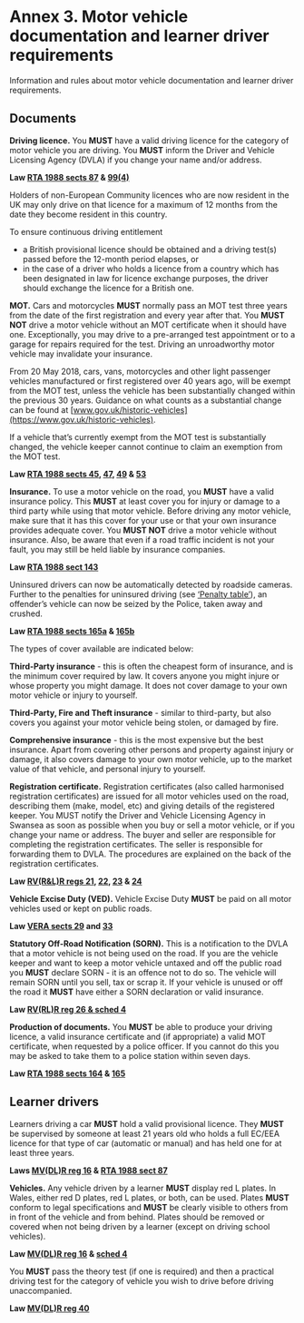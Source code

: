 Annex 3. Motor vehicle documentation and learner driver requirements
======================================================================

Information and rules about motor vehicle documentation and learner driver requirements.

Documents
---------

**Driving licence.** You **MUST** have a valid driving licence for the category of motor vehicle you are driving. You **MUST** inform the Driver and Vehicle Licensing Agency (DVLA) if you change your name and/or address.

**Law [RTA 1988 sects 87](http://www.legislation.gov.uk/ukpga/1988/52/section/87) & [99(4)](http://www.legislation.gov.uk/ukpga/1988/52/section/99)**

Holders of non-European Community licences who are now resident in the UK may only drive on that licence for a maximum of 12 months from the date they become resident in this country.

To ensure continuous driving entitlement

* a British provisional licence should be obtained and a driving test(s) passed before the 12-month period elapses, or
* in the case of a driver who holds a licence from a country which has been designated in law for licence exchange purposes, the driver should exchange the licence for a British one.

**MOT.** Cars and motorcycles **MUST** normally pass an MOT test three years from the date of the first registration and every year after that. You **MUST NOT** drive a motor vehicle without an MOT certificate when it should have one. Exceptionally, you may drive to a pre-arranged test appointment or to a garage for repairs required for the test. Driving an unroadworthy motor vehicle may invalidate your insurance.

From 20 May 2018, cars, vans, motorcycles and other light passenger vehicles manufactured or first registered over 40 years ago, will be exempt from the MOT test, unless the vehicle has been substantially changed within the previous 30 years. Guidance on what counts as a substantial change can be found at [www.gov.uk/historic-vehicles](https://www.gov.uk/historic-vehicles).

If a vehicle that’s currently exempt from the MOT test is substantially changed, the vehicle keeper cannot continue to claim an exemption from the MOT test.

**Law [RTA 1988 sects 45](http://www.legislation.gov.uk/ukpga/1988/52/section/45), [47](http://www.legislation.gov.uk/ukpga/1988/52/section/47), [49](http://www.legislation.gov.uk/ukpga/1988/52/section/49) & [53](http://www.legislation.gov.uk/ukpga/1988/52/section/53)**

**Insurance.** To use a motor vehicle on the road, you **MUST** have a valid insurance policy. This **MUST** at least cover you for injury or damage to a third party while using that motor vehicle. Before driving any motor vehicle, make sure that it has this cover for your use or that your own insurance provides adequate cover. You **MUST NOT** drive a motor vehicle without insurance. Also, be aware that even if a road traffic incident is not your fault, you may still be held liable by insurance companies.

**Law [RTA 1988 sect 143](http://www.legislation.gov.uk/ukpga/1988/52/section/143)**

Uninsured drivers can now be automatically detected by roadside cameras. Further to the penalties for uninsured driving (see [‘Penalty table’](/pages/annex-5-penalties.md#penaltytable)), an offender’s vehicle can now be seized by the Police, taken away and crushed.

**Law [RTA 1988 sects 165a](http://www.legislation.gov.uk/ukpga/1988/52/section/165A) & [165b](http://www.legislation.gov.uk/ukpga/1988/52/section/165B)**

The types of cover available are indicated below:

**Third-Party insurance** - this is often the cheapest form of insurance, and is the minimum cover required by law. It covers anyone you might injure or whose property you might damage. It does not cover damage to your own motor vehicle or injury to yourself.

**Third-Party, Fire and Theft insurance** - similar to third-party, but also covers you against your motor vehicle being stolen, or damaged by fire.

**Comprehensive insurance** - this is the most expensive but the best insurance. Apart from covering other persons and property against injury or damage, it also covers damage to your own motor vehicle, up to the market value of that vehicle, and personal injury to yourself.

**Registration certificate.** Registration certificates (also called harmonised registration certificates) are issued for all motor vehicles used on the road, describing them (make, model, etc) and giving details of the registered keeper. You MUST notify the Driver and Vehicle Licensing Agency in Swansea as soon as possible when you buy or sell a motor vehicle, or if you change your name or address. The buyer and seller are responsible for completing the registration certificates. The seller is responsible for forwarding them to DVLA. The procedures are explained on the back of the registration certificates.

**Law [RV(R&L)R regs 21](http://www.legislation.gov.uk/uksi/2002/2742/regulation/21/made), [22](http://www.legislation.gov.uk/uksi/2002/2742/regulation/22/made), [23](http://www.legislation.gov.uk/uksi/2002/2742/regulation/23/made) & [24](http://www.legislation.gov.uk/uksi/2002/2742/regulation/24/made)**

**Vehicle Excise Duty (VED).** Vehicle Excise Duty **MUST** be paid on all motor vehicles used or kept on public roads.

**Law [VERA sects 29](http://www.legislation.gov.uk/ukpga/1994/22/section/29) and [33](http://www.legislation.gov.uk/ukpga/1994/22/section/33)**

**Statutory Off-Road Notification (SORN).** This is a notification to the DVLA that a motor vehicle is not being used on the road. If you are the vehicle keeper and want to keep a motor vehicle untaxed and off the public road you **MUST** declare SORN - it is an offence not to do so. The vehicle will remain SORN until you sell, tax or scrap it. If your vehicle is unused or off the road it **MUST** have either a SORN declaration or valid insurance.

**Law [RV(RL)R reg 26 & sched 4](http://www.legislation.gov.uk/uksi/2002/2742/regulation/26/made)**

**Production of documents.** You **MUST** be able to produce your driving licence, a valid insurance certificate and (if appropriate) a valid MOT certificate, when requested by a police officer. If you cannot do this you may be asked to take them to a police station within seven days.

**Law [RTA 1988 sects 164](http://www.legislation.gov.uk/ukpga/1988/52/section/164) & [165](http://www.legislation.gov.uk/ukpga/1988/52/section/165)**

Learner drivers
---------------

Learners driving a car **MUST** hold a valid provisional licence. They **MUST** be supervised by someone at least 21 years old who holds a full EC/EEA licence for that type of car (automatic or manual) and has held one for at least three years.

**Laws [MV(DL)R reg 16](http://www.legislation.gov.uk/uksi/1999/2864/regulation/16/made) & [RTA 1988 sect 87](http://www.legislation.gov.uk/ukpga/1988/52/section/87)**

**Vehicles.** Any vehicle driven by a learner **MUST** display red L plates. In Wales, either red D plates, red L plates, or both, can be used. Plates **MUST** conform to legal specifications and **MUST** be clearly visible to others from in front of the vehicle and from behind. Plates should be removed or covered when not being driven by a learner (except on driving school vehicles).

**Law [MV(DL)R reg 16](http://www.legislation.gov.uk/uksi/1999/2864/regulation/16/made) & [sched 4](http://www.legislation.gov.uk/uksi/1999/2864/schedule/4/made)**

You **MUST** pass the theory test (if one is required) and then a practical driving test for the category of vehicle you wish to drive before driving unaccompanied.

**Law [MV(DL)R reg 40](http://www.legislation.gov.uk/uksi/1999/2864/regulation/40/made)**
